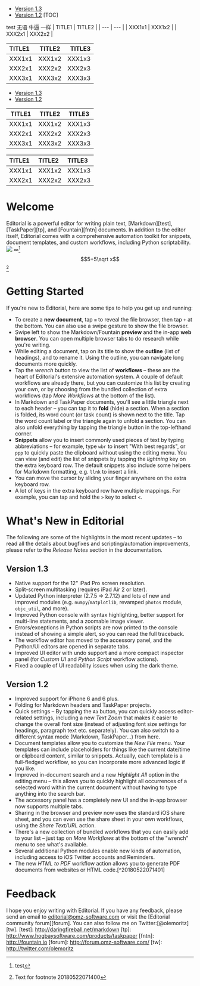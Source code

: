 * [Version 1.3](http://www.macstories.net/roundups/os-x-mavericks-tips-tricks-and-details/#version1.3)
* [Version 1.2](http://www.macstories.net/roundups/os-x-mavericks-tips-tricks-and-details/#version1.2)
[TOC]

test 无语
牛逼 一样
| TITLE1 | TITLE2 |
| --- | --- |
| XXX1x1 | XXX1x2 |
| XXX2x1 | XXX2x2 |


| TITLE1 | TITLE2 | TITLE3 |
|:--- |:---:| ---:|
| XXX1x1 | XXX1x2 | XXX1x3 |
| XXX2x1 | XXX2x2 | XXX2x3 |
| XXX3x1 | XXX3x2 | XXX3x3 |


* [Version 1.3](http://www.macstories.net/roundups/os-x-mavericks-tips-tricks-and-details/#version1.3)
* [Version 1.2](http://www.macstories.net/roundups/os-x-mavericks-tips-tricks-and-details/#version1.2)

| TITLE1 | TITLE2 | TITLE3 |
|:---:|:---:|:---:|
| XXX1x1 | XXX1x2 | XXX1x3 |
| XXX2x1 | XXX2x2 | XXX2x3 |
| XXX3x1 | XXX3x2 | XXX3x3 |

| TITLE1 | TITLE2 | TITLE3 |
|:--- |:--- |:--- |
| XXX1x1 | XXX1x2 | XXX1x3 |
| XXX2x1 | XXX2x2 | XXX2x3 |

# Welcome
Editorial is a powerful editor for writing plain text, [Markdown][test], [TaskPaper][tp], and [Fountain][fntn] documents. In addition to the editor itself, Editorial comes with a comprehensive automation toolkit for snippets, document templates, and custom workflows, including Python scriptability.
![](http://o75mb53fs.bkt.clouddn.com/1526808059.jpg)
$\infty$[^1]
$$5+5\sqrt x$$[^20180522071400]
# Getting Started
If you're new to Editorial, here are some tips to help you get up and running:
*	To create a **new document**, tap `≡` to reveal the file browser, then tap `+` at the bottom. You can also use a swipe gesture to show the file browser.
*	Swipe left to show the Markdown/Fountain **preview** and the in-app **web browser**. You can open multiple browser tabs to do research while you're writing.
*	While editing a document, tap on its title to show the **outline** (list of headings), and to rename it. Using the outline, you can navigate long documents more quickly.
*	Tap the *wrench* button to view the list of **workflows** – these are the heart of Editorial's extensive automation system. A couple of default workflows are already there, but you can customize this list by creating your own, or by choosing from the bundled collection of extra workflows (tap *More Workflows* at the bottom of the list).
*	In Markdown and TaskPaper documents, you'll see a little triangle next to each header – you can tap it to **fold** (hide) a section. When a section is folded, its word count (or task count) is shown next to the title. Tap the word count label or the triangle again to unfold a section. You can also unfold everything by tapping the triangle button in the top-lefthand corner.
*	**Snippets** allow you to insert commonly used pieces of text by typing abbreviations – for example, type `wbr` to insert "With best regards", or `ppp` to quickly paste the clipboard without using the editing menu. You can view (and edit) the list of snippets by tapping the *lightning* key on the extra keyboard row. The default snippets also include some helpers for Markdown formatting, e.g. `llnk` to insert a link.
*	You can move the cursor by sliding your finger anywhere on the extra keyboard row.
*	A lot of keys in the extra keyboard row have multiple mappings. For example, you can tap and hold the `>` key to select `<`.
# What's New in Editorial
The following are some of the highlights in the most recent updates – to read all the details about bugfixes and scripting/automation improvements, please refer to the *Release Notes* section in the documentation.
## Version 1.3
*	Native support for the 12" iPad Pro screen resolution.
*	Split-screen multitasking (requires iPad Air 2 or later).
*	Updated Python interpreter (2.7.5 => 2.7.12) and lots of new and improved modules (e.g. `numpy`/`matplotlib`, revamped `photos` module, `objc_util`, and more).
*	Improved Python console with syntax highlighting, better support for multi-line statements, and a zoomable image viewer.
*	Errors/exceptions in Python scripts are now printed to the console instead of showing a simple alert, so you can read the full traceback. 
*	The workflow editor has moved to the accessory panel, and the Python/UI editors are opened in separate tabs.
*	Improved UI editor with undo support and a more compact inspector panel (for *Custom UI* and *Python Script* workflow actions).
*	Fixed a couple of UI readability issues when using the dark theme.
## Version 1.2
*	Improved support for iPhone 6 and 6 plus.
*	Folding for Markdown headers and TaskPaper projects.
*	Quick settings – By tapping the `Aa` button, you can quickly access editor-related settings, including a new *Text Zoom* that makes it easier to change the overall font size (instead of adjusting font size settings for headings, paragraph text etc. separately). You can also switch to a different syntax mode (Markdown, TaskPaper...) from here.
*	Document templates allow you to customize the *New File* menu. Your templates can include placeholders for things like the current date/time or clipboard content, similar to snippets. Actually, each template is a full-fledged workflow, so you can incorporate more advanced logic if you like.
*	Improved in-document search and a new *Highlight All* option in the editing menu – this allows you to quickly highlight all occurrences of a selected word within the current document without having to type anything into the search bar.
*	The accessory panel has a completely new UI and the in-app browser now supports multiple tabs.
*	Sharing in the browser and preview now uses the standard iOS share sheet, and you can even use the share sheet in your own workflows, using the *Share Text/URL* action.
*	There's a new collection of bundled workflows that you can easily add to your list – just tap on *More Workflows* at the bottom of the "wrench" menu to see what's available.
*	Several additional Python modules enable new kinds of automation, including access to iOS Twitter accounts and Reminders.
*	The new *HTML to PDF* workflow action allows you to generate PDF documents from websites or HTML code.[^20180522071401]
# Feedback
I hope you enjoy writing with Editorial. If you have any feedback, please send an email to <editorial@omz-software.com> or visit the [Editorial community forum][forum]. You can also follow me on Twitter:[@olemoritz][tw].
[test]: http://daringfireball.net/markdown
[tp]: http://www.hogbaysoftware.com/products/taskpaper
[fntn]: http://fountain.io
[forum]: http://forum.omz-software.com/
[tw]: http://twitter.com/olemoritz
[^1]: test
[^20180522071400]: Text for footnote 20180522071400